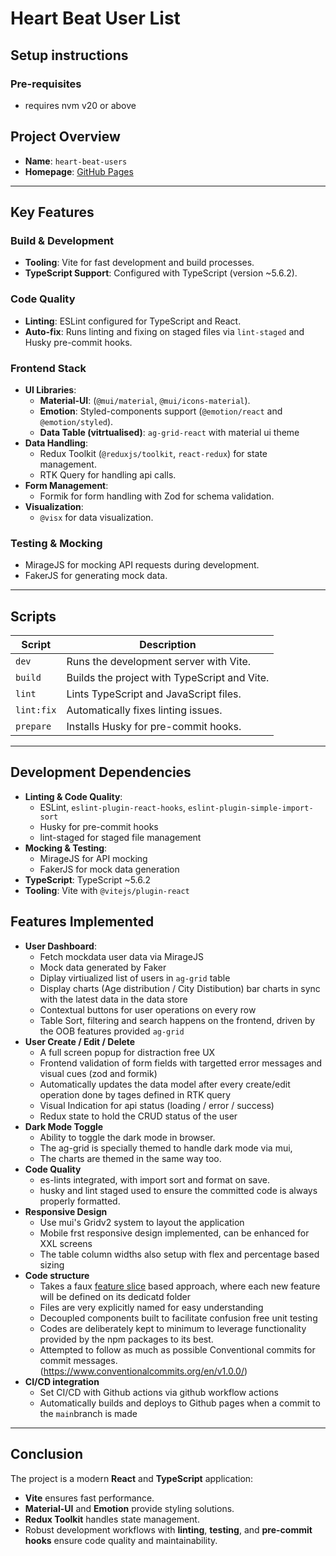 # Heart Beat User List

## Setup instructions

### Pre-requisites
- requires nvm v20 or above

## Project Overview
- **Name**: `heart-beat-users`
- **Homepage**: [GitHub Pages](https://ruhaim.github.io/heart-beat-react-ts/)

---

## Key Features

### Build & Development
- **Tooling**: Vite for fast development and build processes.
- **TypeScript Support**: Configured with TypeScript (version ~5.6.2).

### Code Quality
- **Linting**: ESLint configured for TypeScript and React.
- **Auto-fix**: Runs linting and fixing on staged files via `lint-staged` and Husky pre-commit hooks.

### Frontend Stack
- **UI Libraries**:
  - **Material-UI**: (`@mui/material`, `@mui/icons-material`).
  - **Emotion**: Styled-components support (`@emotion/react` and `@emotion/styled`).
  - **Data Table (vitrtualised)**: `ag-grid-react` with material ui theme
- **Data Handling**:
  - Redux Toolkit (`@reduxjs/toolkit`, `react-redux`) for state management.
  - RTK Query for handling api calls.
- **Form Management**:
  - Formik for form handling with Zod for schema validation.
- **Visualization**:
  - `@visx` for data visualization.

### Testing & Mocking
- MirageJS for mocking API requests during development.
- FakerJS for generating mock data.

---

## Scripts

| Script       | Description                                       |
|--------------|---------------------------------------------------|
| `dev`        | Runs the development server with Vite.            |
| `build`      | Builds the project with TypeScript and Vite.      |
| `lint`       | Lints TypeScript and JavaScript files.            |
| `lint:fix`   | Automatically fixes linting issues.               |
| `prepare`    | Installs Husky for pre-commit hooks.              |

---

## Development Dependencies

- **Linting & Code Quality**:
  - ESLint, `eslint-plugin-react-hooks`, `eslint-plugin-simple-import-sort`
  - Husky for pre-commit hooks
  - lint-staged for staged file management
- **Mocking & Testing**:
  - MirageJS for API mocking
  - FakerJS for mock data generation
- **TypeScript**: TypeScript ~5.6.2
- **Tooling**: Vite with `@vitejs/plugin-react`

## Features Implemented
- **User Dashboard**:
  - Fetch mockdata user data via MirageJS
  - Mock data generated by Faker
  - Diplay virtiualized list of users in `ag-grid` table
  - Display charts (Age distribution / City Distibution) bar charts in sync with the latest data in the data store
  - Contextual buttons for user operations on every row
  - Table Sort, filtering and search happens on the frontend, driven by the OOB features provided `ag-grid`
- **User Create / Edit / Delete**
  - A full screen popup for distraction free UX
  - Frontend validation of form fields with targetted error messages and visual cues (zod and formik)
  - Automatically updates the data model after every create/edit operation done by tages defined in RTK query
  - Visual Indication for api status (loading / error / success)
  - Redux state to hold the CRUD status of the user
- **Dark Mode Toggle**
  - Ability to toggle the dark mode in browser.
  - The ag-grid is specially themed to handle dark mode via mui,
  - The charts are themed in the same way too.
- **Code Quality**
  - es-lints integrated, with import sort and format on save.
  - husky and lint staged used to ensure the committed code is always properly formatted.
- **Responsive Design**
  - Use mui's Gridv2 system to layout the application
  - Mobile frst responsive design implemented, can be enhanced for XXL screens
  - The table column widths also setup with flex and percentage based sizing
- **Code structure**
  - Takes a faux [feature slice](https://dev.to/m_midas/feature-sliced-design-the-best-frontend-architecture-4noj) based approach, where each new feature will be defined on its dedicatd folder
  - Files are very explicitly named for easy understanding
  - Decoupled components built to facilitate confusion free unit testing 
  - Codes are deliberately kept to minimum to leverage functionality provided by the npm packages to its best.
  - Attempted to follow as much as possible Conventional commits for commit messages. (https://www.conventionalcommits.org/en/v1.0.0/)
- **CI/CD integration**
  - Set CI/CD with Github actions via github workflow actions
  - Automatically builds and deploys to Github pages when a commit to the `main`branch is made

---

## Conclusion

The project is a modern **React** and **TypeScript** application:
- **Vite** ensures fast performance.
- **Material-UI** and **Emotion** provide styling solutions.
- **Redux Toolkit** handles state management.
- Robust development workflows with **linting**, **testing**, and **pre-commit hooks** ensure code quality and maintainability.

